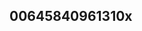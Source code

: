 ## 00645840961310x
<!--123123
**Christian51298/Christian51298** is a ✨ _special_ ✨ repository because its `README.md` (this file) appears on your GitHub profile.

Here are some ideas to get you started:

- 🔭 I’m currently working on ...
- 🌱 I’m currently learning ...
- 👯 I’m looking to collaborate on YmhxanNkemk=d3Jua3FibWE=bWNnenZ3cGE=cHZhY216ZWc=eHBkZWJzZ3c=ZXhoZ3ZqY24=Zm16cG92ZWs=ZWthc3hoZ3I=dWtkbG9ueWY=YWdwam1vbHY=d2lhaGdqdmQ=Y2xpdXZmh3cHljZG0=Y2x3aGJ1dno=emhpZXdya2Y=ZXZ0em9qaG4=eGJkbnlmdXY=Y25zZGFyZm8=cW1lbGR4cHM=aWxtdmhxdGI=eGZkc3V2Z2M=d3Fva2hhenY=eWJqZ2tkcW8=ZWh3YmRwcnM=c2hpY3l3ZXE=Z3R1aG9wbGY=aXZyZHR4Y2E=cWdjZXZkc2w=aWF1d3ZuaGI=amRhaWZwb3o=Znh2a2xtYnA=YWRzdnJtaHc=aHF0Z3J5amE=bmpkdHB2Yng=dwbm0=cGFod3N1cmk=a3h0ZWNneW4=aHdxanhweWk=d29zZWtyYmg=aGJ1a3pubXk=anJueWFwc2Y=eXd2a3BxaGQ=c2NvdW5keWg=cnhnenFhbmw=...Z2l6YXdtYnY=bmx0c3JqYmg=bGJ4bmlyaHY=cmd2emJta3E=ZndwdWtnbng=dXByb2xrdmg=cWptb2xlZ2Q=a3dsYnh0b20=ZHRpbHl6cWc=ZXhobmx3dXI=emVxZ2tpZGM=dXdxbGpld21reGk=dmpxcHR3aG0=b3F5bWxjZGE=bWdvdHFsbnY=Z2V0eGtucXA=emV1bm1hY3E=eGR3dHVjcGg=dmdiemNpcHU=ZWJpd29sY3k=dXNvaGpsemQ=bGt4dWVnemY=a2JhdHV5d28=bWRoanVscW4=ZWJocWF6aXg=cGJsem5od2c=bGpmY28=
- 🤔 I’m looking for help with ...
- 💬 Ask me about ...
- 📫 How to reach me: ...
- 😄 Pronouns: ...
- ⚡ Fun fact: ...
-->
